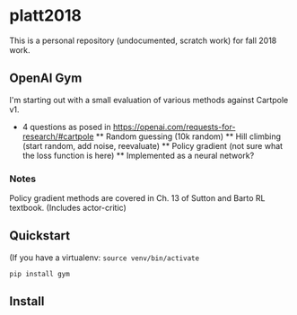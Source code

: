 # platt2018

This is a personal repository (undocumented, scratch work) for fall 2018 work.

## OpenAI Gym

I'm starting out with a small evaluation of various methods against Cartpole v1.

* 4 questions as posed in https://openai.com/requests-for-research/#cartpole
** Random guessing (10k random)
** Hill climbing (start random, add noise, reevaluate)
** Policy gradient (not sure what the loss function is here)
** Implemented as a neural network?

### Notes

Policy gradient methods are covered in Ch. 13 of Sutton and Barto RL textbook.
(Includes actor-critic)

## Quickstart

(If you have a virtualenv: `source venv/bin/activate`
```
pip install gym
```

## Install


